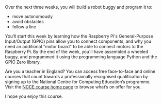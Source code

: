 Over the next three weeks, you will build a robot buggy and program it to:

+ move autonomously
+ avoid obstacles
+ follow a line

You'll start this week by learning how the Raspberry Pi's General-Purpose Input/Output (GPIO) pins allow you to connect components, and why you need an additional "motor board" to be able to connect motors to the Raspberry Pi. By the end of the week, you'll have assembled a wheeled buggy, and programmed it using the programming language Python and the GPIO Zero library.

Are you a teacher in England? You can access free face-to-face and online courses that count towards a professionally recognised qualification by signing up to the National Centre for Computing Education’s programme. Visit the [NCCE course home page](https://teachcomputing.org/courses) to browse what’s on offer for you.


I hope you enjoy this course.
